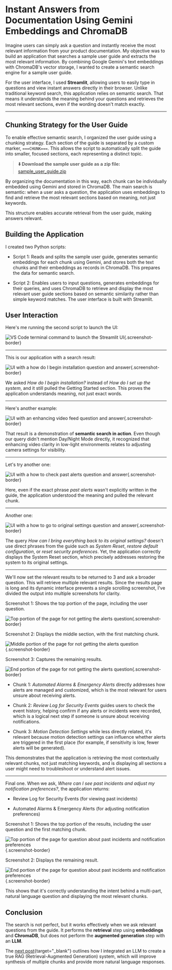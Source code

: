 # Instant Answers from Documentation Using Gemini Embeddings and ChromaDB
Imagine users can simply ask a question and instantly receive the most relevant information from your product documentation. My objective was to build an application that searches a sample user guide and extracts the most relevant information. By combining Google Gemini's text embeddings with ChromaDB's vector storage, I wanted to create a semantic search engine for a sample user guide.

For the user interface, I used **Streamlit**, allowing users to easily type in questions and view instant answers directly in their browser.
Unlike traditional keyword search, this application relies on semantic search. That means it understands the meaning behind your questions and retrieves the most relevant sections, even if the wording doesn't match exactly.

---

## Chunking Strategy for the User Guide
To enable effective semantic search, I organized the user guide using a chunking strategy. Each section of the guide is separated by a custom marker, `===CHUNK===`. This allows the script to automatically split the guide into smaller, focused sections, each representing a distinct topic.

> **⬇️ Download the sample user guide as a zip file:**  
> [sample_user_guide.zip](sample_user_guide.zip)

By organizing the documentation in this way, each chunk can be individually embedded using Gemini and stored in ChromaDB. The main search is semantic: when a user asks a question, the application uses embeddings to find and retrieve the most relevant sections based on meaning, not just keywords.

This structure enables accurate retrieval from the user guide, making answers relevant.

## Building the Application
I created two Python scripts:

- Script 1: Reads and splits the sample user guide, generates semantic embeddings for each chunk using Gemini, and stores both the text chunks and their embeddings as records in ChromaDB. This prepares the data for semantic search.

- Script 2: Enables users to input questions, generates embeddings for their queries, and uses ChromaDB to retrieve and display the most relevant user guide sections based on semantic similarity rather than simple keyword matches. The user interface is built with Streamlit.

## User Interaction

Here's me running the second script to launch the UI:

![VS Code terminal command to launch the Streamlit UI](streamlitgem1.png){.screenshot-border}

<hr class="fancy-divider">

This is our application with a search result:

![UI with a how do I begin installation question and answer](streamlitgem2.png){.screenshot-border}

We asked *How do I begin installation?* instead of *How do I set up the system*, and it still pulled the Getting Started section. This proves the application understands meaning, not just exact words.

<hr class="fancy-divider">

Here's another example:

![UI with an enhancing video feed question and answer](streamlitgem3.png){.screenshot-border}

That result is a demonstration of **semantic search in action**. Even though our query didn't mention Day/Night Mode directly, it recognized that enhancing video clarity in low-light environments relates to adjusting camera settings for visibility.

<hr class="fancy-divider">

Let's try another one:

![UI with a how to check past alerts question and answer](streamlitgem4.png){.screenshot-border}

Here, even if the exact phrase *past alerts* wasn't explicitly written in the guide, the application understood the meaning and pulled the relevant chunk.

<hr class="fancy-divider">

Another one:

![UI with a how to go to original settings question and answer](streamlitgem5.png){.screenshot-border}

The query *How can I bring everything back to its original settings?* doesn't use direct phrases from the guide such as *System Reset*, *restore default configuration*, or *reset security preferences*. Yet, the application correctly displays the System Reset section, which precisely addresses restoring the system to its original settings.

<hr class="fancy-divider">

We'll now set the relevant results to be returned to 3 and ask a broader question. This will retrieve multiple relevant results. Since the results page is long and its dynamic interface prevents a single scrolling screenshot, I've divided the output into multiple screenshots for clarity.

Screenshot 1:
Shows the top portion of the page, including the user question.

![Top portion of the page for not getting the alerts question](streamlitgem6a.png){.screenshot-border}

Screenshot 2:
Displays the middle section, with the first matching chunk.

![Middle portion of the page for not getting the alerts question](streamlitgem6b.png){.screenshot-border}

Screenshot 3:
Captures the remaining results.

![End portion of the page for not getting the alerts question](streamlitgem6c.png){.screenshot-border}

- Chunk 1: *Automated Alarms & Emergency Alerts* directly addresses how alerts are managed and customized, which is the most relevant for users unsure about receiving alerts.

- Chunk 2: *Review Log for Security Events* guides users to check the event history, helping confirm if any alerts or incidents were recorded, which is a logical next step if someone is unsure about receiving notifications.

- Chunk 3: *Motion Detection Settings* while less directly related, it's relevant because motion detection settings can influence whether alerts are triggered in the first place (for example, if sensitivity is low, fewer alerts will be generated).

This demonstrates that the application is retrieving the most contextually relevant chunks, not just matching keywords, and is displaying all sections a user might need to troubleshoot or understand alert issues.

<hr class="fancy-divider">

Final one. When we ask, *Where can I see past incidents and adjust my notification preferences?*, the application returns:

- Review Log for Security Events (for viewing past incidents)

- Automated Alarms & Emergency Alerts (for adjusting notification preferences)

Screenshot 1:
Shows the top portion of the results, including the user question and the first matching chunk.

![Top portion of the page for question about past incidents and notification preferences](streamlitgem7a.png){.screenshot-border}

Screenshot 2:
Displays the remaining result.

![End portion of the page for question about past incidents and notification preferences](streamlitgem7b.png){.screenshot-border}

This shows that it's correctly understanding the intent behind a multi-part, natural language question and displaying the most relevant chunks.

## Conclusion
The search is not perfect, but it works effectively when we ask relevant questions from the guide. It performs the **retrieval** step using **embeddings** and **ChromaDB**, but does not perform the **augmented generation** step with an **LLM**. 

The [next post](../notes2/RAG_guide_demo.md){target="_blank"} outlines how I integrated an LLM to create a true RAG (Retrieval-Augmented Generation) system, which will improve synthesis of multiple chunks and provide more natural language responses.